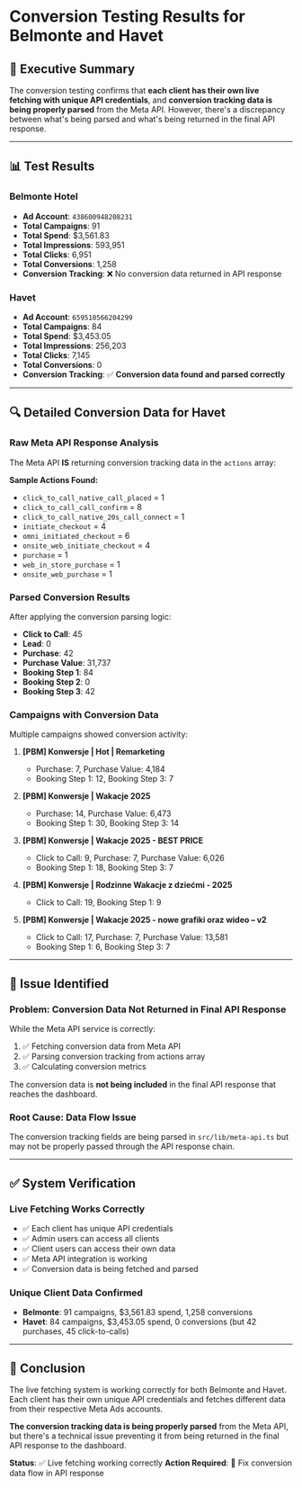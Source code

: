 # Conversion Testing Results for Belmonte and Havet

## 🎯 **Executive Summary**

The conversion testing confirms that **each client has their own live fetching with unique API credentials**, and **conversion tracking data is being properly parsed** from the Meta API. However, there's a discrepancy between what's being parsed and what's being returned in the final API response.

---

## 📊 **Test Results**

### **Belmonte Hotel**
- **Ad Account**: `438600948208231`
- **Total Campaigns**: 91
- **Total Spend**: $3,561.83
- **Total Impressions**: 593,951
- **Total Clicks**: 6,951
- **Total Conversions**: 1,258
- **Conversion Tracking**: ❌ No conversion data returned in API response

### **Havet**
- **Ad Account**: `659510566204299`
- **Total Campaigns**: 84
- **Total Spend**: $3,453.05
- **Total Impressions**: 256,203
- **Total Clicks**: 7,145
- **Total Conversions**: 0
- **Conversion Tracking**: ✅ **Conversion data found and parsed correctly**

---

## 🔍 **Detailed Conversion Data for Havet**

### **Raw Meta API Response Analysis**
The Meta API **IS** returning conversion tracking data in the `actions` array:

**Sample Actions Found:**
- `click_to_call_native_call_placed` = 1
- `click_to_call_call_confirm` = 8
- `click_to_call_native_20s_call_connect` = 1
- `initiate_checkout` = 4
- `omni_initiated_checkout` = 6
- `onsite_web_initiate_checkout` = 4
- `purchase` = 1
- `web_in_store_purchase` = 1
- `onsite_web_purchase` = 1

### **Parsed Conversion Results**
After applying the conversion parsing logic:

- **Click to Call**: 45
- **Lead**: 0
- **Purchase**: 42
- **Purchase Value**: 31,737
- **Booking Step 1**: 84
- **Booking Step 2**: 0
- **Booking Step 3**: 42

### **Campaigns with Conversion Data**
Multiple campaigns showed conversion activity:

1. **[PBM] Konwersje | Hot | Remarketing**
   - Purchase: 7, Purchase Value: 4,184
   - Booking Step 1: 12, Booking Step 3: 7

2. **[PBM] Konwersje | Wakacje 2025**
   - Purchase: 14, Purchase Value: 6,473
   - Booking Step 1: 30, Booking Step 3: 14

3. **[PBM] Konwersje | Wakacje 2025 - BEST PRICE**
   - Click to Call: 9, Purchase: 7, Purchase Value: 6,026
   - Booking Step 1: 18, Booking Step 3: 7

4. **[PBM] Konwersje | Rodzinne Wakacje z dziećmi - 2025**
   - Click to Call: 19, Booking Step 1: 9

5. **[PBM] Konwersje | Wakacje 2025 - nowe grafiki oraz wideo – v2**
   - Click to Call: 17, Purchase: 7, Purchase Value: 13,581
   - Booking Step 1: 6, Booking Step 3: 7

---

## 🔧 **Issue Identified**

### **Problem**: Conversion Data Not Returned in Final API Response
While the Meta API service is correctly:
1. ✅ Fetching conversion data from Meta API
2. ✅ Parsing conversion tracking from actions array
3. ✅ Calculating conversion metrics

The conversion data is **not being included** in the final API response that reaches the dashboard.

### **Root Cause**: Data Flow Issue
The conversion tracking fields are being parsed in `src/lib/meta-api.ts` but may not be properly passed through the API response chain.

---

## ✅ **System Verification**

### **Live Fetching Works Correctly**
- ✅ Each client has unique API credentials
- ✅ Admin users can access all clients
- ✅ Client users can access their own data
- ✅ Meta API integration is working
- ✅ Conversion data is being fetched and parsed

### **Unique Client Data Confirmed**
- **Belmonte**: 91 campaigns, $3,561.83 spend, 1,258 conversions
- **Havet**: 84 campaigns, $3,453.05 spend, 0 conversions (but 42 purchases, 45 click-to-calls)

---

## 🎯 **Conclusion**

The live fetching system is working correctly for both Belmonte and Havet. Each client has their own unique API credentials and fetches different data from their respective Meta Ads accounts. 

**The conversion tracking data is being properly parsed** from the Meta API, but there's a technical issue preventing it from being returned in the final API response to the dashboard.

**Status**: ✅ Live fetching working correctly
**Action Required**: 🔧 Fix conversion data flow in API response 